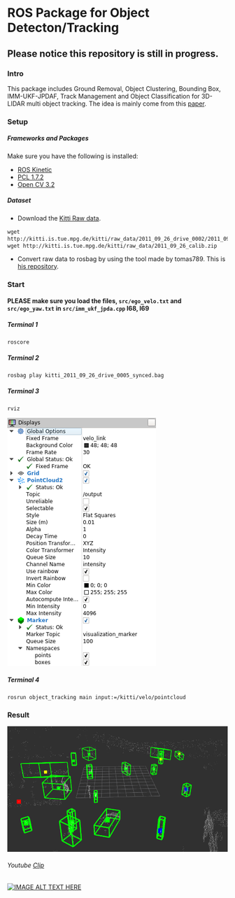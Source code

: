# ROS Package for Object Detecton/Tracking

## Please notice this repository is still in progress.

### Intro
This package includes Ground Removal, Object Clustering, Bounding Box, IMM-UKF-JPDAF, Track Management and Object Classification for 3D-LIDAR multi object tracking.
The idea is mainly come from this [paper](https://repository.tudelft.nl/islandora/object/uuid:f536b829-42ae-41d5-968d-13bbaa4ec736?collection=education).

### Setup
##### Frameworks and Packages
Make sure you have the following is installed:
 - [ROS Kinetic](http://wiki.ros.org/kinetic)
 - [PCL 1.7.2](http://pointclouds.org/downloads/)
 - [Open CV 3.2](https://opencv.org/)

##### Dataset
* Download the [Kitti Raw data](http://www.cvlibs.net/datasets/kitti/raw_data.php).

```
wget http://kitti.is.tue.mpg.de/kitti/raw_data/2011_09_26_drive_0002/2011_09_26_drive_0005_sync.zip
wget http://kitti.is.tue.mpg.de/kitti/raw_data/2011_09_26_calib.zip
```


* Convert raw data to rosbag by using the tool made by tomas789. This is [his repository](https://github.com/tomas789/kitti2bag).


### Start

#### PLEASE make sure you load the files, `src/ego_velo.txt` and `src/ego_yaw.txt` in `src/imm_ukf_jpda.cpp` l68, l69

##### Terminal 1
```
roscore
```

##### Terminal 2
```
rosbag play kitti_2011_09_26_drive_0005_synced.bag
```
##### Terminal 3
```
rviz
```
![arch](./pic/setting.png)

##### Terminal 4
```
rosrun object_tracking main input:=/kitti/velo/pointcloud
```

### Result

![arch](./pic/result1.png)

######  Youtube [Clip](https://www.youtube.com/watch?v=YZaCocC58Hk)

[![IMAGE ALT TEXT HERE](https://img.youtube.com/vi/YZaCocC58Hk/0.jpg)](https://www.youtube.com/watch?v=YZaCocC58Hk)
